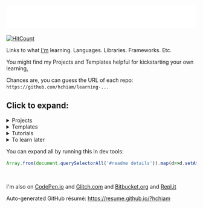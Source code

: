 # [ <img align="center" src="animation.svg" width="100%" height="60px" alt="Learning"/> ](https://hchiam.github.io/?can-you-find-all-the-hidden-features?)

[![HitCount](http://hits.dwyl.com/hchiam/learning.svg)](http://hits.dwyl.com/hchiam/learning)

Links to what [I'm](https://hchiam.github.io/?can-you-find-all-the-hidden-features?) learning. Languages. Libraries. Frameworks. Etc.

You might find my Projects and Templates helpful for kickstarting your own learning[.](https://github.com/hchiam/learning-template)

Chances are, you can guess the URL of each repo: `https://github.com/hchiam/learning-...`

## Click to expand:

<details>
<summary>Projects</summary>

## Things that I've built or maintain

1. Chrome extensions like [a linter](https://github.com/hchiam/in-browser-style-linter), [quick menu search](https://github.com/hchiam/quick-menu-search), [quick selection search](https://github.com/hchiam/select-hover-search), and [experimental test automator](https://github.com/hchiam/in-browser-test-automator)
1. Firefox add-ons like [Check All Scripts with URLVoid](https://github.com/hchiam/urlvoid-firefox-extension) and [Console Log Element](https://github.com/hchiam/console-log-element)
1. [\_2DNote](https://github.com/hchiam/_2DNote) to make visuals with 2D coordinates more accessible to people who are blind.
1. [Google Voice Assistant](https://github.com/hchiam/learning-google-assistant) apps: [Code Tutor](https://github.com/hchiam/code-tutor) and [Mental Temperature Converter](https://github.com/hchiam/mental-temperature-converter)
1. [deps](https://github.com/hchiam/deps), a CLI tool that generates a dependency graph (as an interactive SVG). Just give it a file/folder as a starting point.
1. [Code Inspiration](https://github.com/hchiam/code-inspiration) to-do list web app that works offline (after your first visit).
1. No fancy touchpad pen? [Draw by moving the mouse and hitting spacebar to toggle](https://github.com/hchiam/draw-with-mouse-and-spacebar).
1. [Electron-powered desktop app `anonymous-input`](https://github.com/hchiam/anonymous-input) for personal teaching/educational use. Uses Electron.js, Travis CI, mocha, spectron, npm, yarn, ...
1. [Code Explorer](https://github.com/hchiam/code-explorer)
1. Voice User Interface named [LUI](https://github.com/hchiam/language-user-interface)
1. [Experimental programming language](https://github.com/hchiam/please) to make it easier to write code with speech recognition
1. [My personal CSS boilerplate](https://github.com/hchiam/css-boilerplate)
1. [CodePen.io Frontend demos](https://codepen.io/hchiam/)
1. [Machine Learning](https://github.com/hchiam/machineLearning), like a [genetic algorithm](https://github.com/hchiam/cogLang-geneticAlgo) to generate a [conlang](https://github.com/hchiam/cognateLanguage), or [text-similarity-test](https://github.com/hchiam/text-similarity-test) built using [TensorFlow.js](https://github.com/hchiam/learning-tensorflow)
1. [Atom plugin](https://github.com/hchiam/sourcefetch-tutorial) tutorial and a [server](https://github.com/hchiam/sourcefetch-server) based on it to seek code snippets for you
1. API examples:
   - https://github.com/hchiam/sourcefetch-server#sourcefetch-server
   - https://github.com/hchiam/timestamp-microservice-hchiam
1. [Glitch.com Backend/server demos](https://glitch.com/@hchiam) like [this Node.js server](https://github.com/hchiam/bible-verse-listener) and [this URL shortener microservice](https://minilink.glitch.me/)
1. Example HTML5 web apps/games (_NOTE: old_): [https://github.com/hchiam/embeddedWebApps](https://github.com/hchiam/embeddedWebApps)

</details>

<details>
<summary>Templates</summary>

## Repos and snippets to get started faster

1. [flying focus ring](https://github.com/hchiam/flying-focus) and [keyboard focus trap](https://github.com/hchiam/keyboard-focus-trap)
1. [Content Security Policy (CSP)](https://github.com/hchiam/learning-csp)
1. [Subresource Integrity (SRI)](https://github.com/hchiam/learning-sri)
1. [serverless API functions with CloudFlare workers](https://github.com/hchiam/learning-cloudflare)
1. Example [Yeoman generator](https://github.com/hchiam/generator-hchiam-learning) [`generator-hchiam-learning`](https://www.npmjs.com/package/generator-hchiam-learning?activeTab=readme) which creates another of my [learning repo](https://GitHub.com/hchiam/learning-something)s.
   - or just use [my template repo `learning-template`](https://github.com/hchiam/learning-template) by clicking the green button that says "Use this template"
1. [Chrome Extension](https://github.com/hchiam/chrome-extension-template) or [Firefox add-on](https://github.com/hchiam/learning-firefox-extension)
1. [ESLint with Google JS Style Guide Rules](https://github.com/hchiam/learning-eslint-google)
1. Google Assistant App templates: [Code Tutor](https://github.com/hchiam/code-tutor) or [Mental Temperature Converter](https://github.com/hchiam/mental-temperature-converter)
1. [Lighthouse CI](https://github.com/hchiam/learning-lighthouse-ci)
1. [Google Apps Script](https://github.com/hchiam/learning-google-apps-script)s for things like Google Docs
1. [Azure DevOps](https://github.com/hchiam/learning-azure-devops)
1. [surge](https://github.com/hchiam/learning-surge)
1. [Parcel.js](https://github.com/hchiam/learning-parcel) web app bundler
1. [Bash Scripts](https://github.com/hchiam/learning-bash-scripts) and [PowerShell](https://github.com/hchiam/learning-powershell)
1. [Node.js plus Python talking to each other](https://github.com/hchiam/node-plus-python)
1. [UglifyJS](https://github.com/hchiam/learning-uglify)
1. [Electron](https://github.com/hchiam/learning-electron) for building desktop apps using web technologies (JS/HTML/CSS)
1. [JavaScript](https://github.com/hchiam/learning-js) practice
1. [Python](https://github.com/hchiam/learning-python) practice
1. [GitHub Actions](https://github.com/hchiam/learning-github-actions)
1. [Travis CI](https://github.com/hchiam/travistest)
   1. [Travis CI setup for Selenium IDE](https://github.com/hchiam/selenium-travis)
   1. [Travis CI setup example for desktop app (Electron.js) test with mocha](https://github.com/hchiam/anonymous-input)
1. [Cypress](https://github.com/hchiam/learning-cypress)
1. [Jest](https://github.com/hchiam/learning-jest)
1. [Protractor](https://github.com/hchiam/learning-protractor)
1. [Tape](https://github.com/hchiam/learning-tape)
1. [Web Components](https://github.com/hchiam/learning-web-components)
1. [Vue](https://github.com/hchiam/learning-vue)
   1. [vue-test-utils](https://github.com/hchiam/vue-test-utils-getting-started) with [Jest](https://github.com/hchiam/vue-test-utils-jest-example) and with [Tape](https://github.com/hchiam/tape-vue-example)
   1. [vue-resource](https://codepen.io/hchiam/pen/ZrXgYo)
   1. [Vuetify](https://codepen.io/hchiam/pen/yvPLpb) templates
1. [AngularJS](https://github.com/hchiam/learning-angularjs) (not the modern Angular)
1. [Okta sign-in widget](https://github.com/hchiam/learning-okta-signin-widget) (also serves as a minimal node/express app with its [server.js](https://github.com/hchiam/learning-okta-signin-widget/blob/master/server.js))
1. [Keras](https://github.com/hchiam/learning-keras)
1. [Phaser](https://github.com/hchiam/phaserGame)
1. [Jasonette](https://github.com/hchiam/jasonetteApps)
1. [Java](https://github.com/hchiam/learning-java) practice
1. [jQuery](https://github.com/hchiam/learning-jquery)
1. [TypeScript](https://github.com/hchiam/learning-typescript)
1. [Flask](https://github.com/hchiam/learning-flask)

</details>

<details>
<summary>Tutorials</summary>

## Things I tried to learn by closely following tutorial instructions

1. [Svelte](https://github.com/hchiam/learning-svelte) and [Sapper](https://github.com/hchiam/learning-sapper)
1. [React](https://github.com/hchiam/learning-reactjs) and [Redux](https://github.com/hchiam/learning-redux)
   1. Small example of adding data to Redux state container: https://github.com/hchiam/react-jexcel-redux
   1. Bigger example with Redux and more: https://github.com/hchiam/chat-app-fcc-react-redux
   1. [React Router](https://github.com/hchiam/learning-react-router)
   1. [React Native](https://github.com/hchiam/learning-react-native)
   1. Minimal [React Frontend + Express Backend](https://github.com/hchiam/learning-react-fe-and-be) test
   1. [Auth0](https://github.com/hchiam/learning-react-auth0)
   1. [React + Apollo + GraphQL](https://github.com/hchiam/learning-react-apollo) with [a working example](https://github.com/hchiam/react-apollo-gql-example)
   1. [React + Firestore](https://github.com/hchiam/learning-firestore)
   1. [React Hook Form](https://github.com/hchiam/learning-react-hook-form)
1. [Web Dev Bootcamp](https://github.com/hchiam/web-dev-bootcamp)
1. [Web Accessibility (a11y)](https://github.com/hchiam/web-accessibility-course-notes/blob/master/README.md) (from [Google's Udacity course](https://www.udacity.com/course/web-accessibility--ud891)) and [`axe-cli`](https://github.com/hchiam/learning-axe-cli#learning-axe-cli)
1. [Bazel](https://github.com/hchiam/learning-bazel)
1. [Python ML web app](https://github.com/hchiam/python-ml-web-app) using [Streamlit](https://github.com/hchiam/learning-streamlit)
1. [Figma](https://github.com/hchiam/learning-figma) for interactive design prototypes and components (also has an Electron-powered desktop app), and [Bravo](https://github.com/hchiam/learning-bravo-studio) to turn them into native apps(!). (Here's [a quick summary of different design tools](https://github.com/hchiam/learning-figma/blob/master/README.md#a-quick-summary-of-other-design-tools).)
1. [service workers](https://github.com/hchiam/learning-service-workers)
1. [HTTPS server](https://github.com/hchiam/learning-https-server)
1. [WebSocket](https://github.com/hchiam/learning-websocket)
1. [Webpack](https://github.com/hchiam/learning-webpack)
1. [yarn](https://github.com/hchiam/learning-yarn)
1. [GitHub CLI `gh`](https://github.com/hchiam/learning-gh)
1. [ANNOY](https://github.com/hchiam/learning-annoy) for ML nearest neighbours of vectors
1. [lazy load](https://github.com/hchiam/learning-lazy-load)
1. [web video, image manipulation, and connecting video to CSS animations](https://github.com/hchiam/learning-web-video-and-image)
1. [CODEOWNERS](https://github.com/hchiam/learning-codeowners) files
1. [AVIF](https://github.com/hchiam/learning-avif) compressed image format
1. [ECMAScript browser modules](https://github.com/hchiam/learning-es-browser-modules) (using `import` in the browser)
1. [ally.js](https://github.com/hchiam/learning-allyjs#learning-allyjs)
1. [dependency-cruiser](https://github.com/hchiam/learning-dependency-cruiser)
1. [cucumber](https://github.com/hchiam/learning-cucumber)
1. [SASS/SCSS](https://github.com/hchiam/learning-sass)
1. [pug](https://github.com/hchiam/learning-pug)
1. [Bootstrap 4 + SCSS](https://github.com/hchiam/learning-bootstrap)
1. [Neumorphism](https://github.com/hchiam/learning-neumorphism)
1. [universal-tilt.js](https://github.com/hchiam/learning-universal-tilt)
1. [AOS](https://github.com/hchiam/learning-aos) ("Animate On Scroll" library)
1. [Golang](https://github.com/hchiam/learn-golang)
1. [Gatsby.js](https://github.com/hchiam/learning-gatsby)
1. [jExcel](https://github.com/hchiam/learning-jExcel)
1. [Material Design Components for the Web](https://github.com/hchiam/learning-material-design-components) (CDN and NPM/Webpack setup)
1. [mocha chai](https://github.com/hchiam/boilerplate-mochachai)
1. [D3.js](https://github.com/hchiam/learning-d3)
1. [canvas](https://github.com/hchiam/learning-canvas)
1. [Lodash](https://github.com/hchiam/learning-lodash) and [Underscore.js](https://github.com/hchiam/learning-underscore)
1. [MERN Stack](https://github.com/hchiam/learning-mern-stack) = **M**ongoDB, **E**xpress, **R**eact, and **N**ode.js (but I'm also using Mongoose, MongoDB Atlas, cors, dotenv, nodemon, eslint, eslint-config-google, bootstrap, react-router-dom, react-datepicker, axios, etc.).
1. [TensorFlow](https://github.com/hchiam/learning-tensorflow)
1. [My solutions for FreeCodeCamp](https://www.freecodecamp.org/hchiam) (UPDATE: no longer publicly available)
1. [Vue with Firebase database](https://github.com/hchiam/vuejsfirebase) and [Glitch.com hosting](https://vue-js-firebase-database.glitch.me/)
1. [Node](https://github.com/hchiam/learning-nodejs)
1. [Polka](https://github.com/hchiam/learning-polka)
1. Publishing your own [NPM package](https://github.com/hchiam/npm-package-example) and [GitHub package](https://github.com/hchiam/learning-github-packages)
1. [Angular (not AngularJS)](https://github.com/hchiam/learning-angular) by following an [Angular 8 tutorial](https://github.com/hchiam/learning-angular8)
1. [Alexa](https://github.com/hchiam/alexaSample)
1. [MongoDB](https://github.com/hchiam/learning-mongodb)
1. [Feathers](https://github.com/hchiam/learning-feathers)
1. [Django](https://github.com/hchiam/learning-django)
1. [SQL](https://github.com/hchiam/learning-sql) and [Sequelize ORM for Node.js](https://github.com/hchiam/learning-sequelize)
1. [Docker](https://github.com/hchiam/learning-docker)
1. [Kotlin](https://github.com/hchiam/learning-kotlin)
1. [MEAN](https://github.com/hchiam/webDevMEANStack)
1. [HTML/HTML5](https://github.com/hchiam/learning-html)
1. [HTTP status codes](https://github.com/hchiam/learning-http-status-codes)
1. [CORS](https://github.com/hchiam/learning-cors)
1. A bunch of Udacity courses like [Front End Frameworks](https://github.com/hchiam/learning-front-end-frameworks), [Web Tooling & Automation](https://github.com/hchiam/learning-web-tooling-and-automation), [Offline Web Applications](https://github.com/hchiam/learning-offline-web-applications), and [JavaScript Design Patterns](https://github.com/hchiam/learning-js-design-patterns).

I'm learning on sites like [freeCodeCamp](https://www.freecodecamp.org/hchiam) and [Udemy](https://www.udemy.com/user/howardchiam/) and [LeetCode](https://leetcode.com/hchiam/) and more.

</details>

<details>
<summary>To learn later</summary>

## Thought about learning but didn't go too deep yet

1. [P vs NP](https://github.com/hchiam/learning-p-vs-np)
1. [semaphores](https://github.com/hchiam/learning-semaphores)
1. [Flutter](https://github.com/hchiam/learning-flutter)
1. [GraphQL](https://github.com/hchiam/learning-graphql)
1. [Deno](https://github.com/hchiam/learning-deno)
1. [snowpack](https://github.com/hchiam/learning-snowpack)
1. [Framer](https://github.com/hchiam/learning-framer)
1. [Immer](https://github.com/hchiam/learning-immer/blob/master/README.md) to change immutable state more easily.
1. [react-spring](https://github.com/hchiam/learning-react-spring) for fluid, interactive animations.
1. [Chrome DevTools](https://github.com/hchiam/learning-chrome-devtools)
1. [Helmet](https://github.com/hchiam/learning-helmet)
1. [Rust](https://github.com/hchiam/learning-rust)
1. [Rome](https://github.com/hchiam/learning-rome)
1. [Web Assembly (WASM)](https://github.com/hchiam/learning-wasm)
1. [Google Closure Library](https://github.com/hchiam/learning-google-closure-library) for things like `goog.structs.Heap()` for use in [practice problems](https://github.com/hchiam/learning-js/tree/master/more-like-interview-questions) that I practice with [eslint and jest](https://github.com/hchiam/eslint-and-jest).
1. [gulp.js](https://github.com/hchiam/learning-gulp)
1. [shadow DOM](https://github.com/hchiam/learning-shadow-dom)
1. [CSS BEM](https://github.com/hchiam/learning-bem)
1. [Nuxt.js](https://github.com/hchiam/learning-nuxt)
1. [C#](https://github.com/hchiam/learning-csharp)
1. [Heroku](https://github.com/hchiam/python-getting-started)
   - --> my first working Heroku-hosted app [here](https://github.com/hchiam/galeria)
   - https://github.com/hchiam/test-app
1. [Karma](https://github.com/hchiam/learning-karma)
1. [Ruby on Rails](https://github.com/hchiam/learning-rubyOnRails)
1. [WebGL](https://github.com/hchiam/learning-webgl) and [three.js](https://github.com/hchiam/learning-threejs)
1. [Cirq](https://github.com/hchiam/learning-cirq) for quantum computer circuits

</details>

You can expand all by running this in dev tools:

```js
Array.from(document.querySelectorAll('#readme details')).map(d=>d.setAttribute('open', true))
```

<br/>

I'm also on [CodePen.io](https://codepen.io/hchiam/) and [Glitch.com](https://glitch.com/@hchiam) and [Bitbucket.org](https://bitbucket.org/hchiam) and [Repl.it](https://repl.it/@hchiam)

Auto-generated GitHub résumé: https://resume.github.io/?hchiam
